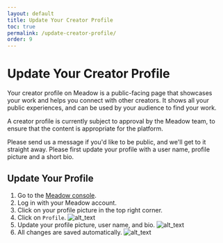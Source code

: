 ```yaml
---
layout: default
title: Update Your Creator Profile
toc: true
permalink: /update-creator-profile/
order: 9
---
```


# Update Your Creator Profile

Your creator profile on Meadow is a public-facing page that showcases your work and helps you connect with other creators. It shows all your public experiences, and can be used by your audience to find your work.

A creator profile is currently subject to approval by the Meadow team, to ensure that the content is appropriate for the platform. 

Please send us a message if you'd like to be public, and we'll get to it straight away. Please first update your profile with a user name, profile picture and a short bio.

## Update Your Profile

1. Go to the [Meadow console](https://console.meadow.space/).
2. Log in with your Meadow account.
3. Click on your profile picture in the top right corner.
4. Click on `Profile`.
![alt_text](../images/click-profile.webp "Click profile")
5. Update your profile picture, user name, and bio.
![alt_text](../images/unupdated-profile.webp "Update profile")
6. All changes are saved automatically. 
![alt_text](../images/profile-done.webp "Updated profile")